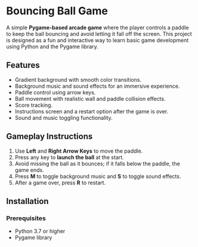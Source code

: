 # Bouncing Ball Game

A simple **Pygame-based arcade game** where the player controls a paddle to keep the ball bouncing and avoid letting it fall off the screen. This project is designed as a fun and interactive way to learn basic game development using Python and the Pygame library.

## Features
- Gradient background with smooth color transitions.
- Background music and sound effects for an immersive experience.
- Paddle control using arrow keys.
- Ball movement with realistic wall and paddle collision effects.
- Score tracking.
- Instructions screen and a restart option after the game is over.
- Sound and music toggling functionality.

## Gameplay Instructions
1. Use **Left** and **Right Arrow Keys** to move the paddle.
2. Press any key to **launch the ball** at the start.
3. Avoid missing the ball as it bounces; if it falls below the paddle, the game ends.
4. Press **M** to toggle background music and **S** to toggle sound effects.
5. After a game over, press **R** to restart.

## Installation

### Prerequisites
- Python 3.7 or higher
- Pygame library
